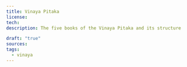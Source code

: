```yaml
---
title: Vinaya Pitaka
license: 
tech: 
description: The five books of the Vinaya Pitaka and its structure

draft: "true"
sources: 
tags:
  - vinaya
---
```

